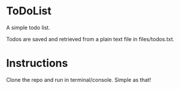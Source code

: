 # ToDoList
A simple todo list.

Todos are saved and retrieved from a plain text file in files/todos.txt.

# Instructions
Clone the repo and run in terminal/console. Simple as that!
